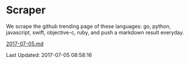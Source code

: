# Scraper

We scrape the github trending page of these languages: go, python, javascript, swift, objective-c, ruby, and push a markdown result everyday.

[2017-07-05.md](https://github.com/henson/Scraper/blob/master/2017-07-05.md)

Last Updated: 2017-07-05 08:58:16